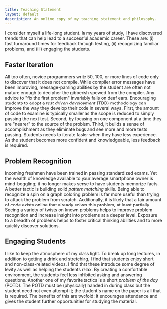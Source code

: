 ```yaml
---
title: Teaching Statement
layout: default
description: An online copy of my teaching statement and philosophy.
---
```


I consider myself a life-long student.
In my years of study, I have discovered trends that can help lead to a successful academic career.
These are:
(i) fast turnaround times for feedback through testing,
(ii) recognizing familiar problems, and
(iii) engaging the students.

## Faster Iteration

All too often, novice programmers write 50, 100, or more lines of code only to discover that it does not compile.
While compiler error messages have been improving, message-parsing abilities by the student are often not mature enough to decipher the gibberish spewed from the compiler.
Any advice to "fix the first problem" invariably falls on deaf ears.
Encouraging students to adopt a *test driven development* (TDD) methodology can improve the way they develop their code in several ways.
First, the amount of code to examine is typically smaller as the scope is reduced to simply passing the next test.
Second, by focusing on one component at a time they are "nearer" to the source of the problem.
Third, it builds a sense of accomplishment as they eliminate bugs and see more and more tests passing.
Students needs to iterate faster when they have less experience.
As the student becomes more confident and knowledgeable, less feedback is required.

## Problem Recognition

Incoming freshmen have been trained in passing standardized exams.
Yet the wealth of knowledge available to your average smartphone owner is mind-boggling; it no longer makes sense to have students memorize facts.
A better tactic is building solid *pattern matching* skills.
Being able to recognize a spin on a graph coloring problem is far more useful than trying to attack the problem from scratch.
Additionally, it is likely that a fair amount of code exists online that already solves this problem, at least partially.
Seeing a variety of twists on known problems helps to improve problem recognition and increase insight into problems at a deeper level.
Exposure to a breadth of problems helps to foster critical thinking abilities and to more quickly discover solutions.

## Engaging Students

I like to keep the atmosphere of my class light.
To break up long lectures, in addition to getting a drink and stretching, I find that students enjoy short and non-class-related videos.
I find that these introduce some degree of levity as well as helping the students relax.
By creating a comfortable environment, the students feel less inhibited asking and answering questions.
Another one of my favorite tactics is a short *problem of the day* (POTD).
The POTD must be (physically) handed in during class but the student need not even attempt it; the student's name on the paper is all that is required.
The benefits of this are twofold: it encourages attendance and gives the student further opportunities for studying the material.
